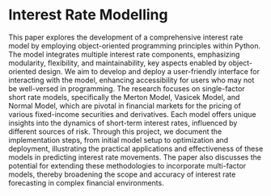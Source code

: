 # Interest Rate Modelling
This paper explores the development of a comprehensive
interest rate model by employing object-oriented programming
principles within Python. The model integrates multiple interest
rate components, emphasizing modularity, flexibility, and
maintainability, key aspects enabled by object-oriented design.
We aim to develop and deploy a user-friendly interface for
interacting with the model, enhancing accessibility for users
who may not be well-versed in programming. The research
focuses on single-factor short rate models, specifically the
Merton Model, Vasicek Model, and Normal Model, which
are pivotal in financial markets for the pricing of various
fixed-income securities and derivatives. Each model offers
unique insights into the dynamics of short-term interest rates,
influenced by different sources of risk. Through this project,
we document the implementation steps, from initial model
setup to optimization and deployment, illustrating the practical
applications and effectiveness of these models in predicting
interest rate movements. The paper also discusses the potential
for extending these methodologies to incorporate multi-factor
models, thereby broadening the scope and accuracy of interest
rate forecasting in complex financial environments.

